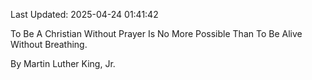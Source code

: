 Last Updated: 2025-04-24 01:41:42

To Be A Christian Without Prayer Is No More Possible Than To Be Alive Without Breathing.

By Martin Luther King, Jr.